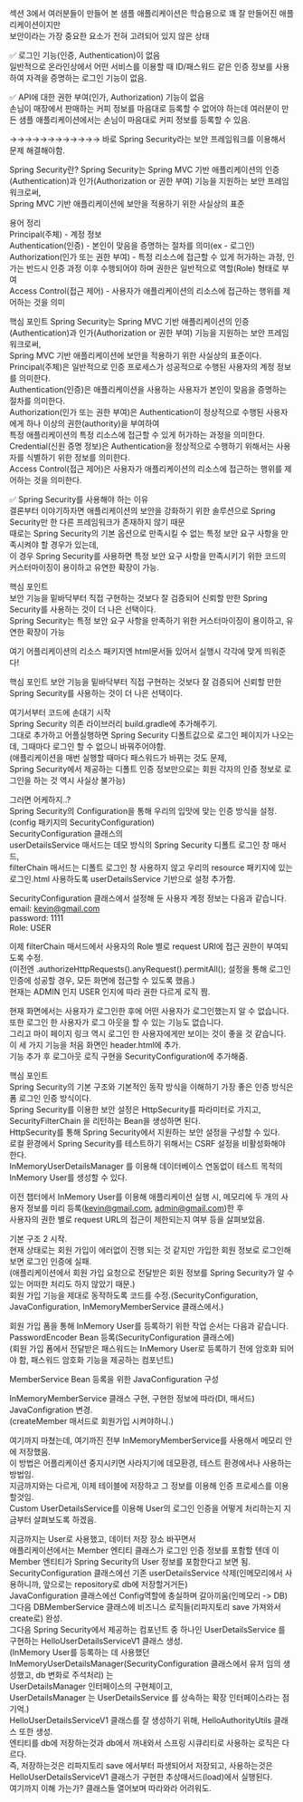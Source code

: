 섹션 3에서 여러분들이 만들어 본 샘플 애플리케이션은 학습용으로 꽤 잘 만들어진 애플리케이션이지만  
보안이라는 가장 중요한 요소가 전혀 고려되어 있지 않은 상태  

✅ 로그인 기능(인증, Authentication)이 없음  
일반적으로 온라인상에서 어떤 서비스를 이용할 때 ID/패스워드 같은 인증 정보를 사용하여 자격을 증명하는 로그인 기능이 없음.

✅ API에 대한 권한 부여(인가, Authorization) 기능이 없음  
손님이 매장에서 판매하는 커피 정보를 마음대로 등록할 수 없어야 하는데 여러분이 만든 샘플 애플리케이션에서는 손님이 마음대로 커피 정보를 등록할 수 있음.  
  
→→→→→→→→→→→→ 바로 Spring Security라는 보안 프레임워크를 이용해서 문제 해결해야함.  

Spring Security란?
Spring Security는 Spring MVC 기반 애플리케이션의 인증(Authentication)과 인가(Authorization or 권한 부여) 기능을 지원하는 보안 프레임워크로써,  
Spring MVC 기반 애플리케이션에 보안을 적용하기 위한 사실상의 표준  
  
용어 정리  
Principal(주체) - 계정 정보  
Authentication(인증) - 본인이 맞음을 증명하는 절차를 의미(ex - 로그인)  
Authorization(인가 또는 권한 부여) - 특정 리소스에 접근할 수 있게 허가하는 과정, 인가는 반드시 인증 과정 이후 수행되어야 하며 권한은 일반적으로 역할(Role) 형태로 부여  
Access Control(접근 제어) - 사용자가 애플리케이션의 리소스에 접근하는 행위를 제어하는 것을 의미  

핵심 포인트
Spring Security는 Spring MVC 기반 애플리케이션의 인증(Authentication)과 인가(Authorization or 권한 부여) 기능을 지원하는 보안 프레임워크로써,  
Spring MVC 기반 애플리케이션에 보안을 적용하기 위한 사실상의 표준이다.  
Principal(주체)은 일반적으로 인증 프로세스가 성공적으로 수행된 사용자의 계정 정보를 의미한다.  
Authentication(인증)은 애플리케이션을 사용하는 사용자가 본인이 맞음을 증명하는 절차를 의미한다.  
Authorization(인가 또는 권한 부여)은 Authentication이 정상적으로 수행된 사용자에게 하나 이상의 권한(authority)을 부여하여  
특정 애플리케이션의 특정 리소스에 접근할 수 있게 허가하는 과정을 의미한다.  
Credential(신원 증명 정보)은 Authentication을 정상적으로 수행하기 위해서는 사용자를 식별하기 위한 정보를 의미한다.  
Access Control(접근 제어)은 사용자가 애플리케이션의 리소스에 접근하는 행위를 제어하는 것을 의미한다.  

✅ Spring Security를 사용해야 하는 이유  
결론부터 이야기하자면 애플리케이션의 보안을 강화하기 위한 솔루션으로 Spring Security만 한 다른 프레임워크가 존재하지 않기 때문  
때로는 Spring Security의 기본 옵션으로 만족시킬 수 없는 특정 보안 요구 사항을 만족시켜야 할 경우가 있는데,  
이 경우 Spring Security를 사용하면 특정 보안 요구 사항을 만족시키기 위한 코드의 커스터마이징이 용이하고 유연한 확장이 가능.  
  
핵심 포인트  
보안 기능을 밑바닥부터 직접 구현하는 것보다 잘 검증되어 신뢰할 만한 Spring Security를 사용하는 것이 더 나은 선택이다.  
Spring Security는 특정 보안 요구 사항을 만족하기 위한 커스터마이징이 용이하고, 유연한 확장이 가능  
  
여기 어플리케이션의 리소스 패키지엔 html문서들 있어서 실행시 각각에 맞게 띄워준다!  

핵심 포인트
보안 기능을 밑바닥부터 직접 구현하는 것보다 잘 검증되어 신뢰할 만한 Spring Security를 사용하는 것이 더 나은 선택이다.
  
  
  
여기서부터 코드에 손대기 시작  
Spring Security 의존 라이브러리 build.gradle에 추가해주기.  
그대로 추가하고 어플실행하면 Spring Security 디폴트값으로 로그인 페이지가 나오는데, 그때마다 로그인 할 수 없으니 바꿔주어야함.  
(애플리케이션을 매번 실행할 때마다 패스워드가 바뀌는 것도 문제,  
Spring Security에서 제공하는 디폴트 인증 정보만으로는 회원 각자의 인증 정보로 로그인을 하는 것 역시 사실상 불가능)  
  
그러면 어케하지..?  
Spring Security의 Configuration을 통해 우리의 입맛에 맞는 인증 방식을 설정.(config 패키지의 SecurityConfiguration)  
SecurityConfiguration 클래스의  
userDetailsService 매서드는 데모 방식의 Spring Security 디폴트 로그인 창 매서드,  
filterChain 매서드는 디폴트 로그인 창 사용하지 않고 우리의 resource 패키지에 있는 로그인.html 사용하도록 userDetailsService 기반으로 설정 추가함.  
  
SecurityConfiguration 클래스에서 설정해 둔 사용자 계정 정보는 다음과 같습니다.  
email: kevin@gmail.com  
password: 1111  
Role: USER  
  
이제 filterChain 매서드에서 사용자의 Role 별로 request URI에 접근 권한이 부여되도록 수정.  
(이전엔 .authorizeHttpRequests().anyRequest().permitAll(); 설정을 통해 로그인 인증에 성공할 경우, 모든 화면에 접근할 수 있도록 했음.)  
현재는 ADMIN 인지 USER 인지에 따라 권한 다르게 로직 짬.  

현재 화면에서는 사용자가 로그인한 후에 어떤 사용자가 로그인했는지 알 수 없습니다.  
또한 로그인 한 사용자가 로그 아웃을 할 수 있는 기능도 없습니다.  
그리고 마이 페이지 링크 역시 로그인 한 사용자에게만 보이는 것이 좋을 것 같습니다.  
이 세 가지 기능을 처음 화면인 header.html에 추가.  
기능 추가 후 로그아웃 로직 구현을 SecurityConfiguration에 추가해줌.  

핵심 포인트  
Spring Security의 기본 구조와 기본적인 동작 방식을 이해하기 가장 좋은 인증 방식은 폼 로그인 인증 방식이다.  
Spring Security를 이용한 보안 설정은 HttpSecurity를 파라미터로 가지고, SecurityFilterChain 을 리턴하는 Bean을 생성하면 된다.  
HttpSecurity를 통해 Spring Security에서 지원하는 보안 설정을 구성할 수 있다.  
로컬 환경에서 Spring Security를 테스트하기 위해서는 CSRF 설정을 비활성화해야 한다.  
InMemoryUserDetailsManager 를 이용해 데이터베이스 연동없이 테스트 목적의 InMemory User를 생성할 수 있다.  

이전 챕터에서 InMemory User를 이용해 애플리케이션 실행 시, 메모리에 두 개의 사용자 정보를 미리 등록(kevin@gmail.com, admin@gmail.com)한 후  
사용자의 권한 별로 request URL의 접근이 제한되는지 여부 등을 살펴보았음.  
  
  
  
기본 구조 2 시작.  
현재 상태로는 회원 가입이 에러없이 진행 되는 것 같지만 가입한 회원 정보로 로그인해보면 로그인 인증에 실패.  
(애플리케이션에서 회원 가입 요청으로 전달받은 회원 정보를 Spring Security가 알 수 있는 어떠한 처리도 하지 않았기 때문.)  
회원 가입 기능을 제대로 동작하도록 코드를 수정.(SecurityConfiguration, JavaConfiguration, InMemoryMemberService 클래스에서.)  

회원 가입 폼을 통해 InMemory User를 등록하기 위한 작업 순서는 다음과 같습니다.  
PasswordEncoder Bean 등록(SecurityConfiguration 클래스에)  
(회원 가입 폼에서 전달받은 패스워드는 InMemory User로 등록하기 전에 암호화 되어야 함, 패스워드 암호화 기능을 제공하는 컴포넌트)  
  
MemberService Bean 등록을 위한 JavaConfiguration 구성  

InMemoryMemberService 클래스 구현, 구현한 정보에 따라(DI, 매서드) JavaConfigration 변경.  
(createMember 매서드로 회원가입 시켜야하니.)  
  
  
여기까지 마쳤는데, 여기까진 전부 InMemoryMemberService를 사용해서 메모리 안에 저장했음.  
이 방법은 어플리케이션 중지시키면 사라지기에 데모환경, 테스트 환경에서나 사용하는 방법임.  
지금까지와는 다르게, 이제 테이블에 저장하고 그 정보를 이용해 인증 프로세스를 이용할것임.  
Custom UserDetailsService를 이용해 User의 로그인 인증을 어떻게 처리하는지 지금부터 살펴보도록 하겠음.  

지금까지는 User로 사용했고, 데이터 저장 장소 바꾸면서  
애플리케이션에서는 Member 엔티티 클래스가 로그인 인증 정보를 포함할 텐데 이 Member 엔티티가 Spring Security의 User 정보를 포함한다고 보면 됨.  
SecurityConfiguration 클래스에선 기존 userDetailsService 삭제(인메모리에서 사용하니까, 앞으로는 repository로 db에 저장할거거든)  
JavaConfiguration 클래스에선 Config역할에 충실하며 갈아끼움(인메모리 -> DB)  
그다음 DBMemberService 클래스에 비즈니스 로직들(리파지토리 save 가져와서 create로) 완성.  
그다음 Spring Security에서 제공하는 컴포넌트 중 하나인 UserDetailsService 를 구현하는 HelloUserDetailsServiceV1 클래스 생성.  
(InMemory User를 등록하는 데 사용했던 InMemoryUserDetailsManager(SecurityConfiguration 클래스에서 유저 임의 생성했고, db 변화로 주석처리) 는  
UserDetailsManager 인터페이스의 구현체이고,  
UserDetailsManager 는 UserDetailsService 를 상속하는 확장 인터페이스라는 점 기억.)  
HelloUserDetailsServiceV1 클래스를 잘 생성하기 위해, HelloAuthorityUtils 클래스 또한 생성.  
엔티티를 db에 저장하는것과 db에서 꺼내와서 스프링 시큐리티로 사용하는 로직은 다르다.  
즉, 저장하는것은 리파지토리 save 에서부터 파생되어서 저장되고, 사용하는것은 HelloUserDetailsServiceV1 클래스가 구현한 추상매서드(load)에서 실행된다.  
여기까지 이해 가는가? 클래스들 열어보며 따라와라 어려워도.  
